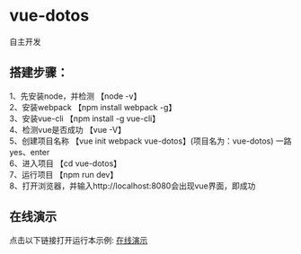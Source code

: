 ﻿# vue-dotos
自主开发

## 搭建步骤：
1、先安装node，并检测 【node -v】<br/>
2、安装webpack        【npm install webpack -g】<br/>
3、安装vue-cli        【npm install -g vue-cli】<br/>
4、检测vue是否成功    【vue -V】<br/>
5、创建项目名称       【vue init webpack vue-dotos】(项目名为：vue-dotos)
   一路yes、enter<br/>
6、进入项目           【cd vue-dotos】<br/>
7、运行项目           【npm run dev】<br/>
8、打开浏览器，并输入http://localhost:8080会出现vue界面，即成功<br/>


## 在线演示
点击以下链接打开运行本示例: [在线演示](https://deng666.github.io/vue-dotos/.)
